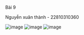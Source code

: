 Bài 9


Nguyễn xuân thành - 22810310360

![image](https://github.com/user-attachments/assets/0a4fa2b3-1e22-4bcf-a9ce-114164cb9538)
![image](https://github.com/user-attachments/assets/552cd147-2bd7-4b47-aaaa-903db993351f)
![image](https://github.com/user-attachments/assets/bffd3866-c4c5-4a9c-8f29-9f14fd3eef67)
